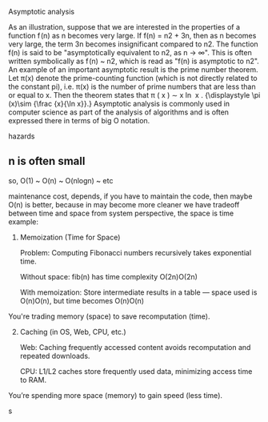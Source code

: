 Asymptotic analysis

As an illustration, suppose that we are interested in the properties of a function f (n) as n becomes very large. If f(n) = n2 + 3n, then as n becomes very large, the term 3n becomes insignificant compared to n2. The function f(n) is said to be "asymptotically equivalent to n2, as n → ∞". This is often written symbolically as f (n) ~ n2, which is read as "f(n) is asymptotic to n2".
An example of an important asymptotic result is the prime number theorem. Let π(x) denote the prime-counting function (which is not directly related to the constant pi), i.e. π(x) is the number of prime numbers that are less than or equal to x. Then the theorem states that π ( x ) ∼ x ln ⁡ x . {\displaystyle \pi (x)\sim {\frac {x}{\ln x}}.}
Asymptotic analysis is commonly used in computer science as part of the analysis of algorithms and is often expressed there in terms of big O notation.

hazards

## n is often small

so, O(1) ~ O(n) ~ O(nlogn) ~ etc

maintenance cost, depends, if you have to maintain the code, then maybe O(n) is better, because in may become more cleaner
we have tradeoff between time and space
from system perspective, the space is time
example:

1. Memoization (Time for Space)

   Problem: Computing Fibonacci numbers recursively takes exponential time.

   Without space: fib(n) has time complexity O(2n)O(2n)

   With memoization: Store intermediate results in a table — space used is O(n)O(n), but time becomes O(n)O(n)

You're trading memory (space) to save recomputation (time).

2. Caching (in OS, Web, CPU, etc.)

   Web: Caching frequently accessed content avoids recomputation and repeated downloads.

   CPU: L1/L2 caches store frequently used data, minimizing access time to RAM.

You’re spending more space (memory) to gain speed (less time).

s
